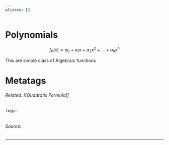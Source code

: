 ```yaml
---
aliases: []
---
```

# Polynomials
$$f_n(x) = a_0 + a_1 x + a_2x^2 + \dots + a_n x^n$$

This are simple class of  Algebraic functions











# Metatags
###### Related: [[Quadratic Formula]]
###### Tags: 
###### Source: 

---